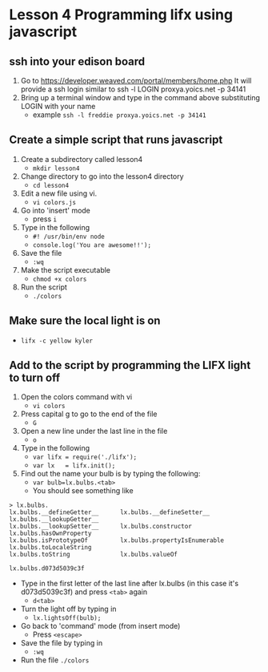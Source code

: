 # Lesson 4 Programming lifx using javascript

## ssh into your edison board
1. Go to https://developer.weaved.com/portal/members/home.php
It will provide a ssh login similar to
ssh -l LOGIN proxya.yoics.net -p 34141
2. Bring up a terminal window and type in the command above substituting LOGIN with your name
   * example `ssh -l freddie proxya.yoics.net -p 34141`

## Create a simple script that runs javascript
1. Create a subdirectory called lesson4
   * `mkdir lesson4`
2. Change directory to go into the lesson4 directory
   * `cd lesson4`
3. Edit a new file using vi. 
   * `vi colors.js`
4. Go into 'insert' mode 
   * press `i`
5. Type in the following
   * `#! /usr/bin/env node`
   * `console.log('You are awesome!!');`
6. Save the file 
   * `:wq`
7. Make the script executable
   * `chmod +x colors`
8. Run the script
   * `./colors`

## Make sure the local light is on
   * `lifx -c yellow kyler`

## Add to the script by programming the LIFX light to turn off
1. Open the colors command with vi
   * `vi colors`
2. Press capital g to go to the end of the file
   * `G`
3. Open a new line under the last line in the file
   * `o`
4. Type in the following
   * `var lifx = require('./lifx');`
   * `var lx   = lifx.init();`
5. Find out the name your bulb is by typing the following:
   * `var bulb=lx.bulbs.<tab>`
   * You should see something like  
```
> lx.bulbs.
lx.bulbs.__defineGetter__      lx.bulbs.__defineSetter__      lx.bulbs.__lookupGetter__
lx.bulbs.__lookupSetter__      lx.bulbs.constructor           lx.bulbs.hasOwnProperty
lx.bulbs.isPrototypeOf         lx.bulbs.propertyIsEnumerable  lx.bulbs.toLocaleString
lx.bulbs.toString              lx.bulbs.valueOf               

lx.bulbs.d073d5039c3f          
```
   * Type in the first letter of the last line after lx.bulbs (in this case it's d073d5039c3f) and press `<tab>` again
     - `d<tab>`
   * Turn the light off by typing in
     - `lx.lightsOff(bulb);`
   * Go back to 'command' mode (from insert mode)
     - Press `<escape>`
   * Save the file by typing in
     - `:wq`
   * Run the file
     `./colors`
 

